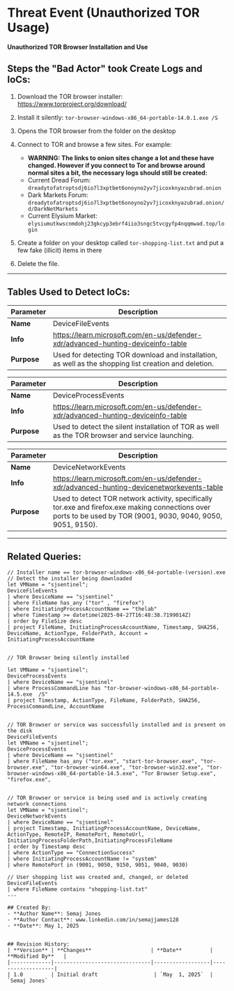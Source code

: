 # Threat Event (Unauthorized TOR Usage)
**Unauthorized TOR Browser Installation and Use**

## Steps the "Bad Actor" took Create Logs and IoCs:
1. Download the TOR browser installer: https://www.torproject.org/download/
2. Install it silently: ```tor-browser-windows-x86_64-portable-14.0.1.exe /S```
3. Opens the TOR browser from the folder on the desktop
4. Connect to TOR and browse a few sites. For example:
   - **WARNING: The links to onion sites change a lot and these have changed. However if you connect to Tor and browse around normal sites a bit, the necessary logs should still be created:**
   - Current Dread Forum: ```dreadytofatroptsdj6io7l3xptbet6onoyno2yv7jicoxknyazubrad.onion```
   - Dark Markets Forum: ```dreadytofatroptsdj6io7l3xptbet6onoyno2yv7jicoxknyazubrad.onion/d/DarkNetMarkets```
   - Current Elysium Market: ```elysiumutkwscnmdohj23gkcyp3ebrf4iio3sngc5tvcgyfp4nqqmwad.top/login```

6. Create a folder on your desktop called ```tor-shopping-list.txt``` and put a few fake (illicit) items in there
7. Delete the file.

---

## Tables Used to Detect IoCs:
| **Parameter**       | **Description**                                                              |
|---------------------|------------------------------------------------------------------------------|
| **Name**| DeviceFileEvents|
| **Info**|https://learn.microsoft.com/en-us/defender-xdr/advanced-hunting-deviceinfo-table|
| **Purpose**| Used for detecting TOR download and installation, as well as the shopping list creation and deletion. |

| **Parameter**       | **Description**                                                              |
|---------------------|------------------------------------------------------------------------------|
| **Name**| DeviceProcessEvents|
| **Info**|https://learn.microsoft.com/en-us/defender-xdr/advanced-hunting-deviceinfo-table|
| **Purpose**| Used to detect the silent installation of TOR as well as the TOR browser and service launching.|

| **Parameter**       | **Description**                                                              |
|---------------------|------------------------------------------------------------------------------|
| **Name**| DeviceNetworkEvents|
| **Info**|https://learn.microsoft.com/en-us/defender-xdr/advanced-hunting-devicenetworkevents-table|
| **Purpose**| Used to detect TOR network activity, specifically tor.exe and firefox.exe making connections over ports to be used by TOR (9001, 9030, 9040, 9050, 9051, 9150).|

---

## Related Queries:
```kql
// Installer name == tor-browser-windows-x86_64-portable-(version).exe
// Detect the installer being downloaded
let VMName = "sjsentinel";
DeviceFileEvents
| where DeviceName == "sjsentinel"
| where FileName has_any ("tor" , "firefox")
| where InitiatingProcessAccountName == "thelab"
| where Timestamp >= datetime(2025-04-27T16:48:38.7199014Z)
| order by FileSize desc
| project FileName, InitiatingProcessAccountName, Timestamp, SHA256, DeviceName, ActionType, FolderPath, Account = InitiatingProcessAccountName


// TOR Browser being silently installed

let VMName = "sjsentinel";
DeviceProcessEvents
| where DeviceName == "sjsentinel"
| where ProcessCommandLine has "tor-browser-windows-x86_64-portable-14.5.exe  /S"
| project Timestamp, ActionType, FileName, FolderPath, SHA256, ProcessCommandLine, AccountName


// TOR Browser or service was successfully installed and is present on the disk
DeviceFileEvents
let VMName = "sjsentinel";
DeviceProcessEvents
| where DeviceName == "sjsentinel"
| where FileName has_any ("tor.exe", "start-tor-browser.exe", "tor-browser.exe", "tor-browser-win64.exe", "tor-browser-win32.exe", "tor-browser-windows-x86_64-portable-14.5.exe", "Tor Browser Setup.exe", "firefox.exe",


// TOR Browser or service is being used and is actively creating network connections
let VMName = "sjsentinel";
DeviceNetworkEvents
| where DeviceName == "sjsentinel"
| project Timestamp, InitiatingProcessAccountName, DeviceName, ActionType, RemoteIP, RemotePort, RemoteUrl, InitiatingProcessFolderPath,InitiatingProcessFileName
| order by Timestamp desc 
| where ActionType == "ConnectionSuccess"
| where InitiatingProcessAccountName != "system"
| where RemotePort in (9001, 9050, 9150, 9051, 9040, 9030)

// User shopping list was created and, changed, or deleted
DeviceFileEvents
| where FileName contains "shopping-list.txt"
---

## Created By:
- **Author Name**: Semaj Jones
- **Author Contact**: www.linkedin.com/in/semajjames128
- **Date**: May 1, 2025


## Revision History:
| **Version** | **Changes**                   | **Date**         | **Modified By**   |
|-------------|-------------------------------|------------------|-------------------|
| 1.0         | Initial draft                  | `May  1, 2025`  | `Semaj Jones`   
